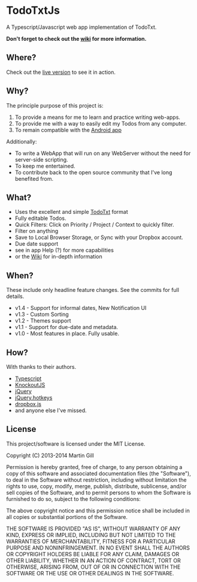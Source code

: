 TodoTxtJs
=========

A Typescript/Javascript web app implementation of TodoTxt.

__Don't forget to check out the [wiki](https://github.com/MartinSGill/TodoTxtJs/wiki) for more information.__

Where?
------

Check out the [live version](http://todo.martinsgill.co.uk) to see it in action.

Why?
----

The principle purpose of this project is:

1. To provide a means for me to learn and practice writing web-apps.
2. To provide me with a way to easily edit my Todos from any computer.
3. To remain compatible with the [Android app](https://play.google.com/store/apps/details?id=com.todotxt.todotxttouch)

Additionally:

* To write a WebApp that will run on any WebServer without the need for server-side scripting.
* To keep me entertained.
* To contribute back to the open source community that I've long benefited from.

What?
-----

* Uses the excellent and simple [TodoTxt](http://www.todotxt.com) format
* Fully editable Todos.
* Quick Filters: Click on Priority / Project / Context to quickly filter.
* Filter on anything
* Save to Local Browser Storage, or Sync with your Dropbox account.
* Due date support
* see in app Help (?) for more capabilities
* or the [Wiki](https://github.com/MartinSGill/TodoTxtJs/wiki) for in-depth information

When?
-----

These include only headline feature changes. See the commits for full details.

* v1.4 - Support for informal dates, New Notification UI
* v1.3 - Custom Sorting
* v1.2 - Themes support
* v1.1 - Support for due-date and metadata.
* v1.0 - Most features in place. Fully usable.

How?
----

With thanks to their authors.

* [Typescript](http://http://www.typescriptlang.org/)
* [KnockoutJS](http://www.knockoutjs.com)
* [jQuery](http://jquery.com)
* [jQuery.hotkeys](https://github.com/jeresig/jquery.hotkeys/)
* [dropbox.js](https://github.com/dropbox/dropbox-js)
* and anyone else I've missed.

License
-------

This project/software is licensed under the MIT License.

Copyright (C) 2013-2014 Martin Gill

Permission is hereby granted, free of charge, to any person obtaining
a copy of this software and associated documentation files (the
"Software"), to deal in the Software without restriction, including
without limitation the rights to use, copy, modify, merge, publish,
distribute, sublicense, and/or sell copies of the Software, and to
permit persons to whom the Software is furnished to do so, subject to
the following conditions:

The above copyright notice and this permission notice shall be
included in all copies or substantial portions of the Software.

THE SOFTWARE IS PROVIDED "AS IS", WITHOUT WARRANTY OF ANY KIND,
EXPRESS OR IMPLIED, INCLUDING BUT NOT LIMITED TO THE WARRANTIES OF
MERCHANTABILITY, FITNESS FOR A PARTICULAR PURPOSE AND
NONINFRINGEMENT. IN NO EVENT SHALL THE AUTHORS OR COPYRIGHT HOLDERS BE
LIABLE FOR ANY CLAIM, DAMAGES OR OTHER LIABILITY, WHETHER IN AN ACTION
OF CONTRACT, TORT OR OTHERWISE, ARISING FROM, OUT OF OR IN CONNECTION
WITH THE SOFTWARE OR THE USE OR OTHER DEALINGS IN THE SOFTWARE.
